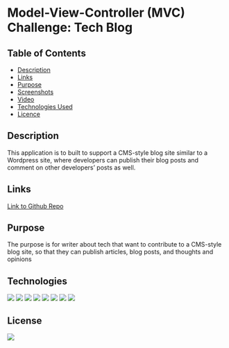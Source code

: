# Model-View-Controller (MVC) Challenge: Tech Blog

## Table of Contents

* [Description](#description)
* [Links](#links)
* [Purpose](#purpose)
* [Screenshots](#screenshots)
* [Video](#video)
* [Technologies Used](#technologies)
* [Licence](#license)


## Description

This application is to built to support a CMS-style blog site similar to a Wordpress site, where developers can publish their blog posts and comment on other developers’ posts as well. 

## Links
<a href="https://github.com/ColumbiaCoding/gabesblog.git">Link to Github Repo</a>


## Purpose

The purpose is for writer about tech that want to contribute to a CMS-style blog site, so that they can publish articles, blog posts, and thoughts and opinions


## Technologies

<img src="https://img.shields.io/badge/Built%20with-HTML5-blue">

<img src="https://img.shields.io/badge/Built%20with-CSS3-blue">

<img src="https://img.shields.io/badge/Built%20with-Javascript-blue">

<img src="https://img.shields.io/badge/Built%20with-Node-blue">

<img src="https://img.shields.io/badge/Built%20with-Express-blue">

<img src="https://img.shields.io/badge/Built%20with-MySQL2-blue">

<img src="https://img.shields.io/badge/Built%20with-Sequelize-blue">

<img src="https://img.shields.io/badge/Built%20with-bcrypt-blue">



## License

<img src="https://img.shields.io/badge/license-MIT-blue">

